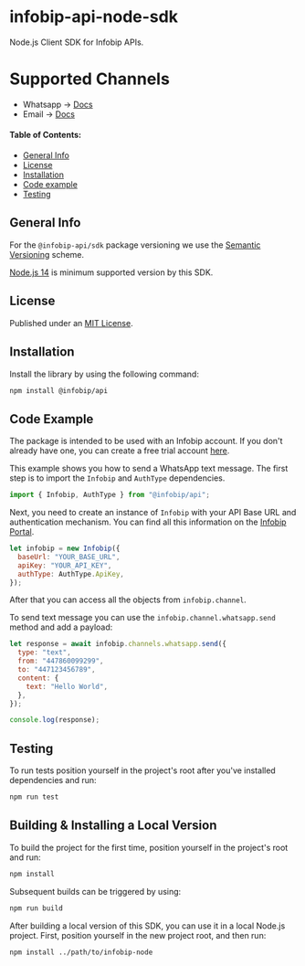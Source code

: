 # infobip-api-node-sdk
Node.js Client SDK for Infobip APIs.

# Supported Channels
- Whatsapp -> [Docs](https://www.infobip.com/docs/api#channels/whatsapp)
- Email -> [Docs](https://www.infobip.com/docs/api#channels/email)

#### Table of Contents:

- [General Info](#general-info)
- [License](#license)
- [Installation](#installation)
- [Code example](#code-example)
- [Testing](#testing)

## General Info

For the `@infobip-api/sdk` package versioning we use the [Semantic Versioning](https://semver.org) scheme.

[Node.js 14](https://nodejs.org/en/about/releases/) is minimum supported version by this SDK.

## License

Published under an [MIT License](LICENSE).

## Installation

Install the library by using the following command:
```bash
npm install @infobip/api
```

## Code Example

The package is intended to be used with an Infobip account. If you don't already have one, you can create a free trial account [here](https://www.infobip.com/signup).

This example shows you how to send a WhatsApp text message. The first step is to import the `Infobip` and `AuthType` dependencies.

```javascript
import { Infobip, AuthType } from "@infobip/api";
```

Next, you need to create an instance of `Infobip` with your API Base URL and authentication mechanism. You can find all this information on the [Infobip Portal](https://portal.infobip.com/homepage/).

```javascript
let infobip = new Infobip({
  baseUrl: "YOUR_BASE_URL",
  apiKey: "YOUR_API_KEY",
  authType: AuthType.ApiKey,
});
```
After that you can access all the objects from `infobip.channel`.

To send text message you can use the `infobip.channel.whatsapp.send` method and add a payload:

```javascript
let response = await infobip.channels.whatsapp.send({
  type: "text",
  from: "447860099299",
  to: "447123456789",
  content: {
    text: "Hello World",
  },
});

console.log(response);
```

## Testing

To run tests position yourself in the project's root after you've installed dependencies and run:

```bash
npm run test
```

## Building & Installing a Local Version

To build the project for the first time, position yourself in the project's root and run:

```bash
npm install
```

Subsequent builds can be triggered by using:

```bash
npm run build
```

After building a local version of this SDK, you can use it in a local Node.js project. First, position yourself in the new project root, and then run:

```
npm install ../path/to/infobip-node
```